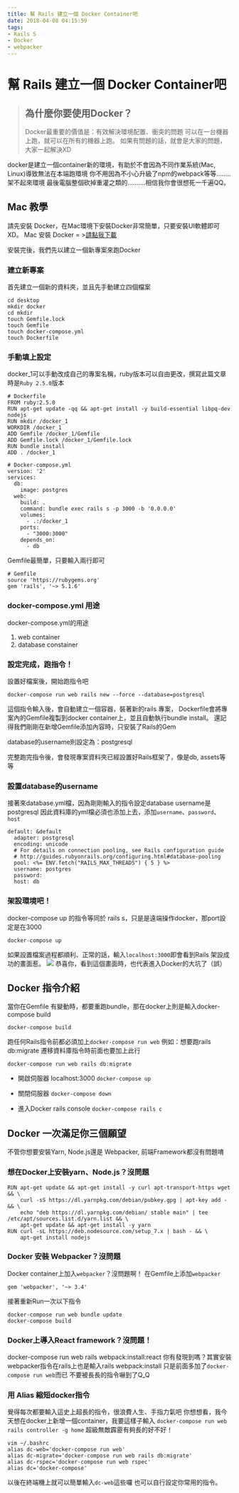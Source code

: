 ```yaml
---
title: 幫 Rails 建立一個 Docker Container吧
date: 2018-04-08 04:15:59
tags:
- Rails 5
- Docker
- webpacker
---
```

# 幫 Rails 建立一個 Docker Container吧

> ## 為什麼你要使用Docker？
> Docker最重要的價值是：有效解決環境配置、衝突的問題
> 可以在一台機器上跑，就可以在所有的機器上跑。
> 如果有問題的話，就會是大家的問題，大家一起解決XD

docker是建立一個container新的環境，有助於不會因為不同作業系統(Mac, Linux)導致無法在本端跑環境
你不用因為不小心升級了npm的webpack等等........架不起來環境
最後電腦整個砍掉重灌之類的..........相信我你會很想死一千遍QQ。

## Mac 教學
請先安裝 Docker，在Mac環境下安裝Docker非常簡單，只要安裝UI軟體即可XD。
Mac 安裝 Docker = >[請點我下載](https://docs.docker.com/docker-for-mac/install/)

安裝完後，我們先以建立一個新專案來跑Docker
### 建立新專案
首先建立一個新的資料夾，並且先手動建立四個檔案
```
cd desktop
mkdir docker
cd mkdir
touch Gemfile.lock
touch Gemfile
touch docker-compose.yml
touch Dockerfile
```
### 手動填上設定
docker_1可以手動改成自己的專案名稱，ruby版本可以自由更改，撰寫此篇文章時是`Ruby 2.5.0`版本
```
# Dockerfile
FROM ruby:2.5.0
RUN apt-get update -qq && apt-get install -y build-essential libpq-dev nodejs
RUN mkdir /docker_1
WORKDIR /docker_1
ADD Gemfile /docker_1/Gemfile
ADD Gemfile.lock /docker_1/Gemfile.lock
RUN bundle install
ADD . /docker_1
```

```
# Docker-compose.yml
version: '2'
services:
  db:
    image: postgres
  web:
    build: .
    command: bundle exec rails s -p 3000 -b '0.0.0.0'
    volumes:
      - .:/docker_1
    ports:
      - "3000:3000"
    depends_on:
      - db
```
Gemfile最簡單，只要輸入兩行即可

```
# Gemfile
source 'https://rubygems.org'
gem 'rails', '~> 5.1.6'
```
### docker-compose.yml 用途
docker-compose.yml的用途
1. web container
2. database constainer

### 設定完成，跑指令！
設置好檔案後，開始跑指令吧

```
docker-compose run web rails new --force --database=postgresql
```

這個指令輸入後，會自動建立一個容器，裝著新的rails 專案，
Dockerfile會將專案內的Gemfile複製到docker container上，並且自動執行bundle install。
還記得我們剛剛在新增Gemfile添加內容時，只安裝了Rails的Gem

database的username則設定為：postgresql

完整跑完指令後，會發現專案資料夾已經設置好Rails框架了，像是db, assets等等

### 設置database的username
接著來database.yml檔，因為剛剛輸入的指令設定database username是postgresql
因此資料庫的yml檔必須也添加上去，添加`username`、`password`、`host`

```
default: &default
  adapter: postgresql
  encoding: unicode
  # For details on connection pooling, see Rails configuration guide
  # http://guides.rubyonrails.org/configuring.html#database-pooling
  pool: <%= ENV.fetch("RAILS_MAX_THREADS") { 5 } %>
  username: postgres
  password:
  host: db
```

### 架設環境吧！
docker-compose up 的指令等同於 rails s，只是是遠端操作docker，那port設定是在3000
```
docker-compose up 
```
如果設置檔案過程都順利、正常的話，輸入`localhost:3000`即會看到Rails 架設成功的畫面惹。
[![](https://s3-ap-northeast-1.amazonaws.com/hazel-wordpress/wp-content/uploads/2018/04/08232903/Screen-Shot-2018-04-08-at-10.51.52-PM.png)](https://s3-ap-northeast-1.amazonaws.com/hazel-wordpress/wp-content/uploads/2018/04/08232903/Screen-Shot-2018-04-08-at-10.51.52-PM.png)
恭喜你，看到這個畫面時，也代表進入Docker的大坑了（誤）

## Docker 指令介紹
當你在Gemfile 有變動時，都要重跑bundle，那在docker上則是輸入docker-compose build
```
docker-compose build
```
跑任何Rails指令前都必須加上`docker-compose run web`
例如：想要跑rails db:migrate 遷移資料庫指令時前面也要加上此行

```
docker-compose run web rails db:migrate
```

- 開啟伺服器 localhost:3000
`docker-compose up`

- 關閉伺服器 
`docker-compose down`
- 進入Docker rails console
`docker-compose rails c`
## Docker 一次滿足你三個願望
不管你想要安裝Yarn, Node.js還是 Webpacker, 前端Framework都沒有問題唷

### 想在Docker上安裝yarn、Node.js？沒問題

```
RUN apt-get update && apt-get install -y curl apt-transport-https wget && \
    curl -sS https://dl.yarnpkg.com/debian/pubkey.gpg | apt-key add - && \
    echo "deb https://dl.yarnpkg.com/debian/ stable main" | tee /etc/apt/sources.list.d/yarn.list && \
    apt-get update && apt-get install -y yarn
RUN curl -sL https://deb.nodesource.com/setup_7.x | bash - && \
    apt-get install nodejs
```

### Docker 安裝 Webpacker？沒問題
Docker container上加入`webpacker`？沒問題啊！
在Gemfile上添加`webpacker`

```
gem 'webpacker', '~> 3.4'
```
接著重新Run一次以下指令

```
docker-compose run web bundle update
docker-compose build
```

### Docker上導入React framework？沒問題！
docker-compose run web rails webpack:install:react
你有發現到嗎？其實安裝webpacker指令在rails上也是輸入rails webpack:install
只是前面多加了`docker-compose run web`而已
不要被長長的指令嚇到了Q_Q


### 用 Alias 縮短docker指令
覺得每次都要輸入這史上超長的指令，很浪費人生、手指力氣吧
你想想看，我今天想在docker上新增一個container，我要這樣子輸入
`docker-compose run web rails controller -g home`
超級無敵霹靂有夠長的好不好！

```
vim ~/.bashrc
alias dc-web='docker-compose run web'
alias dc-migrate='docker-compose run web rails db:migrate'
alias dc-rspec='docker-compose run web rspec'
alias dc='docker-compose'
```
以後在終端機上就可以簡單輸入`dc-web`這些囉
也可以自行設定你常用的指令。

